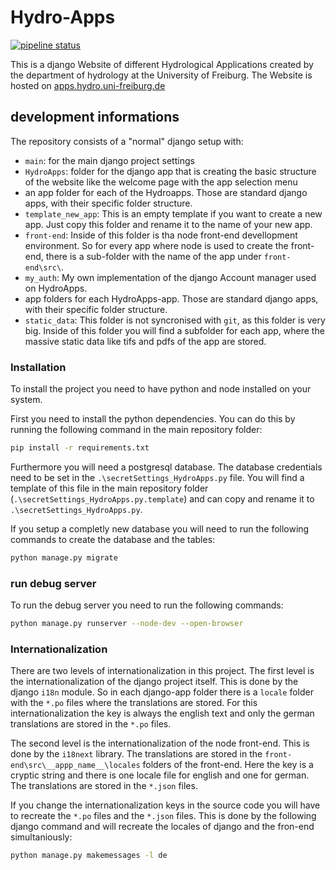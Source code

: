 # Hydro-Apps

[![pipeline status](https://gitlab.rz.uni-freiburg.de/hydrology/hydroapps/badges/master/pipeline.svg)](https://gitlab.rz.uni-freiburg.de/hydrology/hydroapps/-/commits/master)

This is a django Website of different Hydrological Applications created by the department of hydrology at the University of Freiburg. 
The Website is hosted on [apps.hydro.uni-freiburg.de](https:\\\\apps.hydro.uni-freiburg.de)

## development informations

The repository consists of a "normal" django setup with: 

- `main`: for the main django project settings
- `HydroApps`: folder for the django app that is creating the basic structure of the website like the welcome page with the app selection menu
- an app folder for each of the Hydroapps. Those are standard django apps, with their specific folder structure.
- `template_new_app`: This is an empty template if you want to create a new app. Just copy this folder and rename it to the name of your new app.
- `front-end`: Inside of this folder is tha node front-end devellopment environment. So for every app where node is used to create the front-end, there is a sub-folder with the name of the app under `front-end\src\`.
- `my_auth`: My own implementation of the django Account manager used on HydroApps.
- app folders for each HydroApps-app. Those are standard django apps, with their specific folder structure.
- `static_data`: This folder is not syncronised with `git`, as this folder is very big. Inside of this folder you will find a subfolder for each app, where the massive static data like tifs and pdfs of the app are stored.

### Installation

To install the project you need to have python and node installed on your system.

First you need to install the python dependencies. You can do this by running the following command in the main repository folder:

```bash
pip install -r requirements.txt
```

Furthermore you will need a postgresql database. The database credentials need to be set in the `.\secretSettings_HydroApps.py` file. You will find a template of this file in the main repository folder (`.\secretSettings_HydroApps.py.template`) and can copy and rename it to `.\secretSettings_HydroApps.py`.

If you setup a completly new database you will need to run the following commands to create the database and the tables:

```bash
python manage.py migrate
```

### run debug server

To run the debug server you need to run the following commands:

```bash
python manage.py runserver --node-dev --open-browser
```

### Internationalization

There are two levels of internationalization in this project. The first level is the internationalization of the django project itself. This is done by the django `i18n` module. So in each django-app folder there is a `locale` folder with the `*.po` files where the translations are stored.
For this internationalization the key is always the english text and only the german translations are stored in the `*.po` files.

The second level is the internationalization of the node front-end. This is done by the `i18next` library. The translations are stored in the `front-end\src\__appp_name__\locales` folders of the front-end. Here the key is a cryptic string and there is one locale file for english and one for german. The translations are stored in the `*.json` files.

If you change the internationalization keys in the source code you will have to recreate the `*.po` files and the `*.json` files. This is done by the following django command and will recreate the locales of django and the fron-end simultaniously:

```bash
python manage.py makemessages -l de
```